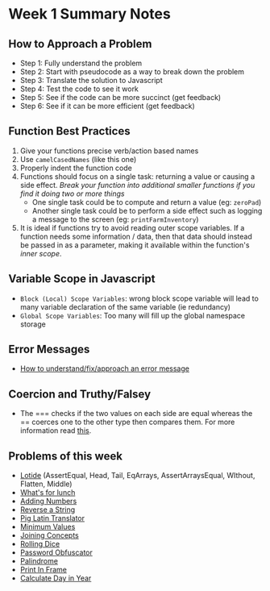 # Week 1 Summary Notes
## How to Approach a Problem
* Step 1: Fully understand the problem
* Step 2: Start with pseudocode as a way to break down the problem
* Step 3: Translate the solution to Javascript
* Step 4: Test the code to see it work
* Step 5: See if the code can be more succinct (get feedback)
* Step 6: See if it can be more efficient (get feedback)

## Function Best Practices
1.  Give your functions precise verb/action based names
2.  Use `camelCasedNames` (like this one)
3.  Properly indent the function code
4.  Functions should focus on a single task: returning a value or causing a side effect. _Break your function into additional smaller functions if you find it doing two or more things_
    *   One single task could be to compute and return a value (eg: `zeroPad`)
    *   Another single task could be to perform a side effect such as logging a message to the screen (eg: `printFarmInventory`)
5.  It is ideal if functions try to avoid reading outer scope variables. If a function needs some information / data, then that data should instead be passed in as a parameter, making it available within the function's _inner scope_.

## Variable Scope in Javascript
* `Block (Local) Scope Variables`: wrong block scope variable will lead to many variable declaration of the same variable (ie redundancy)
* `Global Scope Variables`: Too many will fill up the global namespace storage


## Error Messages
* [How to understand/fix/approach an error message](https://flex-web.compass.lighthouselabs.ca/workbooks/flex-m01w1/activities/177?journey_step=29&workbook=4)

## Coercion and Truthy/Falsey
* The === checks if the two values on each side are equal whereas the == coerces one to the other type then compares them. For more information read [this](https://flex-web.compass.lighthouselabs.ca/workbooks/flex-m01w1/activities/180?journey_step=29&workbook=4).

## Problems of this week
* [Lotide](https://github.com/IrhaAli/lotide) (AssertEqual, Head, Tail, EqArrays, AssertArraysEqual, WIthout, Flatten, Middle)
* [What's for lunch](https://gist.github.com/IrhaAli/fbb13fa06907a717ecf6515be8002f44)
* [Adding Numbers](https://gist.github.com/IrhaAli/a58011d560fd3a8ab293e221a0972a8d)
* [Reverse a String](https://gist.github.com/IrhaAli/d2fb6316353f21fe22a9f8a78281ac6f)
* [Pig Latin Translator](https://gist.github.com/IrhaAli/e433251043f21a077abfd77c5a8b449a)
* [Minimum Values](https://flex-web.compass.lighthouselabs.ca/workbooks/flex-m01w1/activities/170?journey_step=29&workbook=4)
* [Joining Concepts](https://flex-web.compass.lighthouselabs.ca/workbooks/flex-m01w1/activities/173?journey_step=29&workbook=4)
* [Rolling Dice](https://gist.github.com/IrhaAli/0d3bb166c8dc4aa0124a15836dee300f)
* [Password Obfuscator](https://gist.github.com/IrhaAli/c4bdb0e05a6b551b2e96e30ce65b55b0)
* [Palindrome](https://gist.github.com/IrhaAli/0336a372255a6922a3ac90af5fab36d5)
* [Print In Frame](https://gist.github.com/IrhaAli/11877dbe7c500f47dc5ac99304892554)
* [Calculate Day in Year](https://flex-web.compass.lighthouselabs.ca/workbooks/flex-m01w1/activities/189?journey_step=29&workbook=4)

